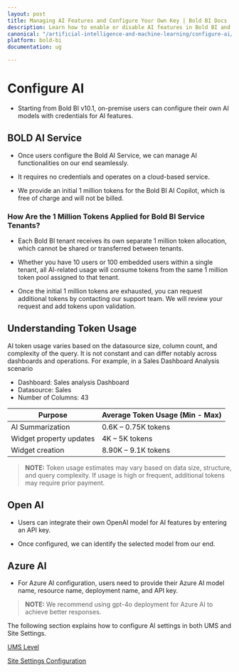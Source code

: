 ```yaml
---
layout: post
title: Managing AI Features and Configure Your Own Key | Bold BI Docs
description: Learn how to enable or disable AI features in Bold BI and configure AI credentials, including OpenAI, Azure AI, and Syncfusion AI.
canonical: "/artificial-intelligence-and-machine-learning/configure-ai/"
platform: bold-bi
documentation: ug

---
```


# Configure AI

- Starting from Bold BI v10.1, on-premise users can configure their own AI models with credentials for AI features.

## BOLD AI Service

- Once users configure the Bold AI Service, we can manage AI functionalities on our end seamlessly.

- It requires no credentials and operates on a cloud-based service.

- We provide an initial 1 million tokens for the Bold BI AI Copilot, which is free of charge and will not be billed.

### How Are the 1 Million Tokens Applied for Bold BI Service Tenants?

- Each Bold BI tenant receives its own separate 1 million token allocation, which cannot be shared or transferred between tenants.

- Whether you have 10 users or 100 embedded users within a single tenant, all AI-related usage will consume tokens from the same 1 million token pool assigned to that tenant. 

- Once the initial 1 million tokens are exhausted, you can request additional tokens by contacting our support team. We will review your request and add tokens upon validation.

## Understanding Token Usage
AI token usage varies based on the datasource size, column count, and complexity of the query. It is not constant and can differ notably across dashboards and operations. For example, in a Sales Dashboard Analysis scenario

- Dashboard: Sales analysis Dashboard
- Datasource: Sales
- Number of Columns: 43

<table>
    <thead>
        <tr>
            <th>Purpose</th>
            <th>Average Token Usage (Min - Max)</th>
        </tr>
    </thead>
    <tbody>
        <tr>
            <td>AI Summarization</td>
            <td>0.6K – 0.75K tokens</td>
        </tr>
        <tr>
            <td>Widget property updates</td>
            <td>4K – 5K tokens</td>
        </tr>
        <tr>
            <td>Widget creation</td>
            <td>8.90K – 9.1K tokens</td>
        </tr>
    </tbody>
</table>

>**NOTE:**  Token usage estimates may vary based on data size, structure, and query complexity. If usage is high or frequent, additional tokens may require prior payment.

## Open AI

- Users can integrate their own OpenAI model for AI features by entering an API key.

- Once configured, we can identify the selected model from our end.

## Azure AI

- For Azure AI configuration, users need to provide their Azure AI model name, resource name, deployment name, and API key.

>**NOTE:** We recommend using gpt-4o deployment for Azure AI to achieve better responses.

The following section explains how to configure AI settings in both UMS and Site Settings.

[UMS Level](/artificial-intelligence-and-machine-learning/configure-ai/ums-level/)

[Site Settings Configuration](/artificial-intelligence-and-machine-learning/configure-ai/site-settings-configuration/)

